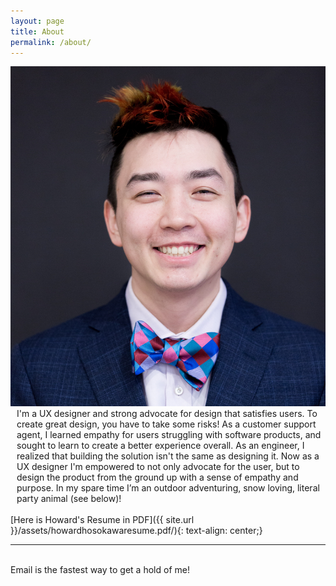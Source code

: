 ```yaml
---
layout: page
title: About
permalink: /about/
---
```


<img class="col one left" src="/img/HowardhosokawaHS.jpg">

<div class="indentme on_text_left" style="padding-left: 10px">
I'm a UX designer and strong advocate for design that satisfies users. To create great design, you have to take some risks! As a customer support agent, I learned empathy for users struggling with software products, and sought to learn to create a better experience overall. As an engineer, I realized that building the solution isn't the same as designing it. Now as a UX designer I'm empowered to not only advocate for the user, but to design the product from the ground up with a sense of empathy and purpose. In my spare time I’m an outdoor adventuring, snow loving, literal party animal (see below)!
</div> 
<div>
	<div class="img_row">
		<img class="col three" src="{{ site.baseurl }}/img/awoo.jpg" alt="" title="example image"/>
	</div>
</div>
<!-- <div class="col three caption">
	This image can also have a caption. It's like magic. 
</div> -->
[Here is Howard's Resume in PDF]({{ site.url }}/assets/howardhosokawaresume.pdf/){: text-align: center;}
<br/>
<hr/>
<br/>
<span class="contacticon center">
	<a href="mailto:howardhosokawa@gmail.com"><i class="fa fa-envelope-square"></i></a>
	<a href="https://github.com" target="_blank"><i class="fa fa-github-square"></i></a>
	<a href="https://www.linkedin.com/howardhosokawa" target="_blank"><i class="fa fa-linkedin-square"></i></a>
	<!-- <a href="http://tumblr.com" target="_blank"><i class="fa fa-tumblr-square"></i></a>
	<a href="https://twitter.com" target="_blank"><i class="fa fa-twitter-square"></i></a> -->
</span>

<div class="col three caption">
	Email is the fastest way to get a hold of me!
</div>

